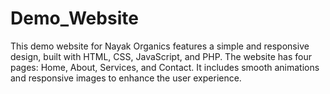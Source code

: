 # Demo_Website

This demo website for Nayak Organics features a simple and responsive design, built with HTML, CSS, JavaScript, and PHP. The website has four pages: Home, About, Services, and Contact. It includes smooth animations and responsive images to enhance the user experience.
